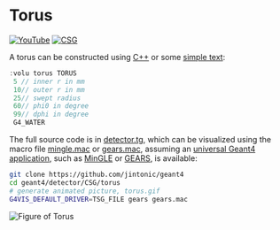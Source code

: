# Torus

[![YouTube](https://img.shields.io/badge/You-Tube-red?style=flat)](https://youtube.com/shorts/LHk_w4kchaU)
[![CSG](https://img.shields.io/badge/CSG-Solids-blue?style=flat)](..)

A torus can be constructed using [C++][] or some [simple text](../..):

```cpp
:volu torus TORUS
 5 // inner r in mm
 10// outer r in mm
 25// swept radius
 60// phi0 in degree
 99// dphi in degree
 G4_WATER
```

The full source code is in [detector.tg][], which can be visualized using the macro file [mingle.mac][] or [gears.mac][], assuming an [universal Geant4 application][], such as [MinGLE][] or [GEARS][], is available:

```sh
git clone https://github.com/jintonic/geant4
cd geant4/detector/CSG/torus
# generate animated picture, torus.gif
G4VIS_DEFAULT_DRIVER=TSG_FILE gears gears.mac
```

![Figure of Torus](https://geant4-userdoc.web.cern.ch/UsersGuides/ForApplicationDeveloper/html/_images/aTorus.jpg)

[C++]: https://geant4-userdoc.web.cern.ch/UsersGuides/ForApplicationDeveloper/html/Detector/Geometry/geomSolids.html#constructed-solid-geometry-csg-solids
[detector.tg]: https://github.com/jintonic/geant4/blob/main/detector/CSG/torus/detector.tg
[mingle.mac]: https://github.com/jintonic/geant4/blob/main/detector/CSG/torus/mingle.mac
[gears.mac]: https://github.com/jintonic/geant4/blob/main/detector/CSG/torus/gears.mac
[universal Geant4 application]: https://youtu.be/3g9CkyBS31o
[MinGLE]: https://github.com/jintonic/mingle
[GEARS]: https://github.com/jintonic/gears
